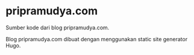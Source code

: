 # pripramudya.com

Sumber kode dari blog pripramudya.com.

Blog pripramudya.com dibuat dengan menggunakan static site generator Hugo.
